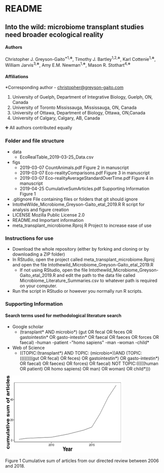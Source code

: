 # README

## Into the wild: microbiome transplant studies need broader ecological reality


#### Authors

Christopher J. Greyson-Gaito<sup>*1,:heavy_plus_sign:</sup>, Timothy J. Bartley<sup>1,2,:heavy_plus_sign:</sup>, Karl Cottenie<sup>1,:heavy_plus_sign:</sup>, William Jarvis<sup>3,:heavy_plus_sign:</sup>, Amy E.M. Newman<sup>1,:heavy_plus_sign:</sup>, Mason R. Stothart<sup>4,:heavy_plus_sign:</sup>

#### Affiliations

*Corresponding author - christopher@greyson-gaito.com

1. University of Guelph, Department of Integrative Biology, Guelph, ON, Canada
2. University of Toronto Mississauga, Mississauga, ON, Canada
3. University of Ottawa, Department of Biology, Ottawa, ON,Canada
4. University of Calgary, Calgary, AB, Canada

:heavy_plus_sign: All authors contributed equally

### Folder and file structure
* data
    * EcoRealTable_2019-03-25_Data.csv
* figs
    * 2019-03-07 CountAnimals.pdf	Figure 2 in manuscript
    * 2019-03-07 Eco-realityComparisons.pdf  Figure 3 in manuscript
    * 2019-03-07 Eco-realityAverageStandardOverTime.pdf  Figure 4 in manuscript
    * 2019-04-25 CumulativeSumArticles.pdf  Supporting Information Figure 1
* .gitignore  File containing files or folders that git should ignore
* IntotheWilde_Microbiome_Greyson-Gaito_etal_2019.R  R script for analysis and figure creation
* LICENSE  Mozilla Public License 2.0
* README.md  Important information
* meta_transplant_microbiome.Rproj  R Project to increase ease of use



### Instructions for use
* Download the whole repository (either by forking and cloning or by downloading a ZIP folder)
* In RStudio, open the project called meta_transplant_microbiome.Rproj and open the file Intothewild_Microbiome_Greyson-Gaito_etal_2019.R
	* If not using RStudio, open the file Intothewild_Microbiome_Greyson-Gaito_etal_2019.R and edit the path to the data file called Microbiome_Literature_Summaries.csv to whatever path is required on your computer.
* Run the script in RStudio or however you normally run R scripts.

### Supporting Information

#### Search terms used for methodological literature search

* Google scholar
	* (transplant* AND microbio*) (gut OR fecal OR feces OR gastointestin* OR gasto-intestin* OR faecal OR faeces OR forces OR faecal) -human -patient -"homo sapiens" -man -woman -child*
* Web of Science
	* ((TOPIC:(transplant*) AND TOPIC: (microbio*))AND (TOPIC: ((((((((gut OR fecal) OR feces) OR gastointestin*) OR gasto-intestin*) OR faecal) OR faeces) OR forces) OR faecal) NOT TOPIC:(((((human OR patient) OR homo sapiens) OR man) OR woman) OR child*)))

![SI Figure 1](figs/2019-04-25CumulativeSumArticleslarge.png)

Figure 1 Cumulative sum of articles from our directed review between 2006 and 2018.
